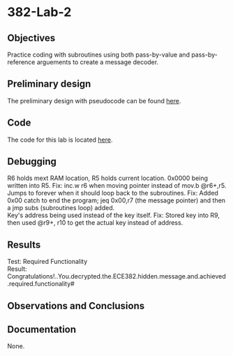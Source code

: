 382-Lab-2
=========

Objectives
----------
Practice coding with subroutines using both pass-by-value and pass-by-reference arguements to create a message decoder.

Preliminary design
------------------
The preliminary design with pseudocode can be found [here](https://raw.githubusercontent.com/SeanGavan/382-Lab-2/master/images/flowchart.png).

Code
----
The code for this lab is located [here](https://raw.githubusercontent.com/SeanGavan/382-Lab-2/master/code/Decrypt.asm).

Debugging
---------
R6 holds mext RAM location, R5 holds current location. 0x0000 being written into R5. Fix: inc.w r6 when moving pointer instead of mov.b @r6+,r5.  
Jumps to forever when it should loop back to the subroutines. Fix: Added 0x00 catch to end the program; jeq 0x00,r7 (the message pointer) and then a jmp subs (subroutines loop) added.  
Key's address being used instead of the key itself. Fix: Stored key into R9, then used @r9+, r10 to get the actual key instead of address.


Results
-------
Test: Required Functionality  
Result: Congratulations!..You.decrypted.the.ECE382.hidden.message.and.achieved.required.functionality#

Observations and Conclusions
----------------------------


Documentation
-------------
None.
